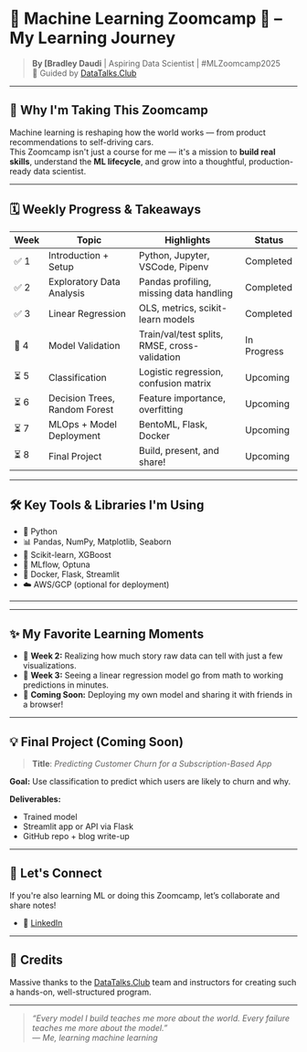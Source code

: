 # 🧠 Machine Learning Zoomcamp 🚀 – My Learning Journey

> **By [Bradley Daudi** | Aspiring Data Scientist | #MLZoomcamp2025  
> 📘 Guided by [DataTalks.Club](https://datatalks.club/)

---

## 🎯 Why I'm Taking This Zoomcamp

Machine learning is reshaping how the world works — from product recommendations to self-driving cars.  
This Zoomcamp isn't just a course for me — it's a mission to **build real skills**, understand the **ML lifecycle**, and grow into a thoughtful, production-ready data scientist.

---

## 🗓️ Weekly Progress & Takeaways

| Week | Topic | Highlights | Status |
|------|-------------------------------|-------------------------|--------|
| ✅ 1 | Introduction + Setup          | Python, Jupyter, VSCode, Pipenv | Completed |
| ✅ 2 | Exploratory Data Analysis     | Pandas profiling, missing data handling | Completed |
| ✅ 3 | Linear Regression             | OLS, metrics, scikit-learn models | Completed |
| 🔄 4 | Model Validation              | Train/val/test splits, RMSE, cross-validation | In Progress |
| ⏳ 5 | Classification                | Logistic regression, confusion matrix | Upcoming |
| ⏳ 6 | Decision Trees, Random Forest | Feature importance, overfitting | Upcoming |
| ⏳ 7 | MLOps + Model Deployment      | BentoML, Flask, Docker | Upcoming |
| ⏳ 8 | Final Project                 | Build, present, and share! | Upcoming |

---

## 🛠️ Key Tools & Libraries I'm Using

- 🐍 Python
- 📊 Pandas, NumPy, Matplotlib, Seaborn
- 🤖 Scikit-learn, XGBoost
- 🧪 MLflow, Optuna
- 🐳 Docker, Flask, Streamlit
- ☁️ AWS/GCP (optional for deployment)

---

---

## ✨ My Favorite Learning Moments

- 📌 **Week 2:** Realizing how much story raw data can tell with just a few visualizations.
- 🤯 **Week 3:** Seeing a linear regression model go from math to working predictions in minutes.
- 🚀 **Coming Soon:** Deploying my own model and sharing it with friends in a browser!

---

## 💡 Final Project (Coming Soon)

> **Title**: *Predicting Customer Churn for a Subscription-Based App*

**Goal:** Use classification to predict which users are likely to churn and why.

**Deliverables:**
- Trained model
- Streamlit app or API via Flask
- GitHub repo + blog write-up

---

## 🌱 Let's Connect

If you're also learning ML or doing this Zoomcamp, let’s collaborate and share notes!

- 🔗 [LinkedIn](https://www.linkedin.com/in/bradley-daudi-aa2ab564/)

---

## 📌 Credits

Massive thanks to the [DataTalks.Club](https://datatalks.club) team and instructors for creating such a hands-on, well-structured program.

---

> _“Every model I build teaches me more about the world. Every failure teaches me more about the model.”_  
> — *Me, learning machine learning*
